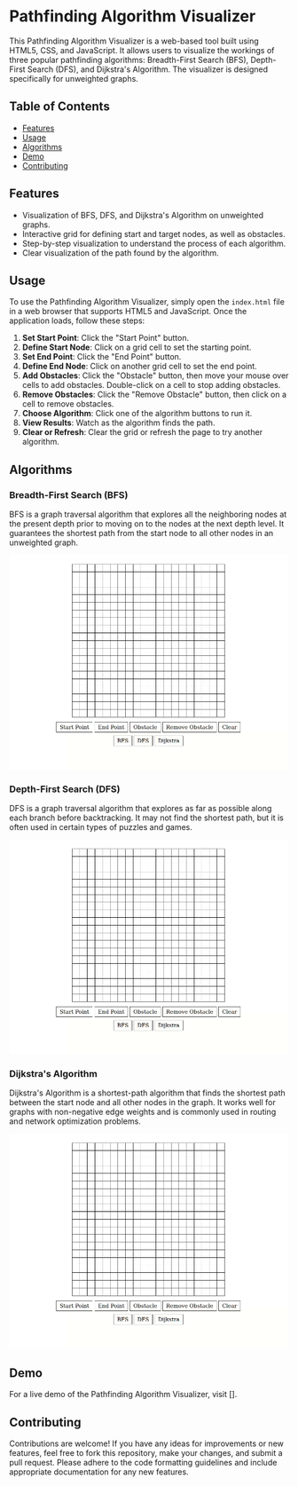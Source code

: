 # Pathfinding Algorithm Visualizer

This Pathfinding Algorithm Visualizer is a web-based tool built using HTML5, CSS, and JavaScript. It allows users to visualize the workings of three popular pathfinding algorithms: Breadth-First Search (BFS), Depth-First Search (DFS), and Dijkstra's Algorithm. The visualizer is designed specifically for unweighted graphs.

## Table of Contents

- [Features](#features)
- [Usage](#usage)
- [Algorithms](#algorithms)
- [Demo](#demo)
- [Contributing](#contributing)

## Features

- Visualization of BFS, DFS, and Dijkstra's Algorithm on unweighted graphs.
- Interactive grid for defining start and target nodes, as well as obstacles.
- Step-by-step visualization to understand the process of each algorithm.
- Clear visualization of the path found by the algorithm.

## Usage

To use the Pathfinding Algorithm Visualizer, simply open the `index.html` file in a web browser that supports HTML5 and JavaScript. Once the application loads, follow these steps:

1. **Set Start Point**: Click the "Start Point" button.
2. **Define Start Node**: Click on a grid cell to set the starting point.
3. **Set End Point**: Click the "End Point" button.
4. **Define End Node**: Click on another grid cell to set the end point.
5. **Add Obstacles**: Click the "Obstacle" button, then move your mouse over cells to add obstacles. Double-click on a cell to stop adding obstacles.
6. **Remove Obstacles**: Click the "Remove Obstacle" button, then click on a cell to remove obstacles.
7. **Choose Algorithm**: Click one of the algorithm buttons to run it.
8. **View Results**: Watch as the algorithm finds the path.
9. **Clear or Refresh**: Clear the grid or refresh the page to try another algorithm.

## Algorithms

### Breadth-First Search (BFS)

BFS is a graph traversal algorithm that explores all the neighboring nodes at the present depth prior to moving on to the nodes at the next depth level. It guarantees the shortest path from the start node to all other nodes in an unweighted graph.

![Demo GIF](./img/BFS.gif)

### Depth-First Search (DFS)

DFS is a graph traversal algorithm that explores as far as possible along each branch before backtracking. It may not find the shortest path, but it is often used in certain types of puzzles and games.

![Demo GIF](./img/DFS.gif)

### Dijkstra's Algorithm

Dijkstra's Algorithm is a shortest-path algorithm that finds the shortest path between the start node and all other nodes in the graph. It works well for graphs with non-negative edge weights and is commonly used in routing and network optimization problems.

![Demo GIF](./img/Dijkstra.gif)

## Demo

For a live demo of the Pathfinding Algorithm Visualizer, visit [].

## Contributing

Contributions are welcome! If you have any ideas for improvements or new features, feel free to fork this repository, make your changes, and submit a pull request. Please adhere to the code formatting guidelines and include appropriate documentation for any new features.
